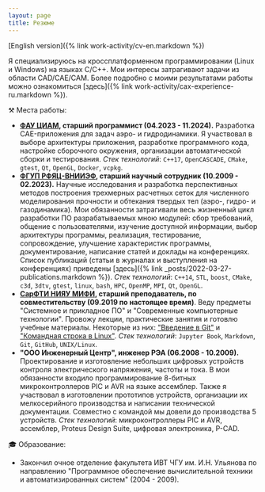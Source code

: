```yaml
---
layout: page
title: Резюме
---
```


[English version]({% link work-activity/cv-en.markdown %})

Я специализируюсь на кроссплатформенном программировании (Linux и Windows) на языках C/C++.
Мои интересы затрагивают задачи из области CAD/CAE/CAM.
Более подробно с моими результатами работы можно ознакомиться [здесь]({% link work-activity/cax-experience-ru.markdown %}).

&#9874; Места работы:
* **[ФАУ ЦИАМ](https://ciam.ru), старший программист (04.2023 - 11.2024).**
  Разработка CAE-приложения для задач аэро- и гидродинамики.
  Я участвовал в выборе архитектуры приложения, разработке программного кода, настройке сборочного окружения, организации автоматической сборки и тестирования.
  *Стек технологий*: `C++17`, `OpenCASCADE`, `CMake`, `gtest`, `Qt`, `OpenGL`, `Docker`, `vcpkg`.
* **[ФГУП РФЯЦ-ВНИИЭФ](https://www.vniief.ru), старший научный сотрудник (10.2009 - 02.2023).** 
  Научные исследования и разработка перспективных методов построения трехмерных расчетных сеток для численного моделирования прочности и обтекания твердых тел (аэро-, гидро- и газодинамика).
  Мои обязанности затрагивали весь жизненный цикл разработки ПО разрабатываемых мною модулей: сбор требований, общение с пользователями, изучение доступной информации, выбор архитектуры программы, реализация, тестирование, сопровождение, улучшение характеристик программы, документирование, написание статей и доклады на конференциях.
  Список публикаций (статьи в журналах и выступления на конференциях) приведены [здесь]({% link _posts/2022-03-27-publications.markdown %}).
  *Стек технологий*: `C++14`, `STL`, `boost`, `CMake`, `c3d`, `3dtv`, `gtest`, `linux`, `bash`, `HPC`, `OpenMP`, `MPI`, `Qt`, `OpenGL`.
* **[СарФТИ НИЯУ МИФИ](https://sarfti.ru), старший преподаватель, по совместительству (09.2019 по настоящее время)**.
  Веду предметы "Системное и прикладное ПО" и "Современные компьютерные технологии".
  Провожу лекции, практические занятия и готовлю учебные материалы.
  Некоторые из них: ["Введение в Git"](https://wolodyx.github.io/git-intro) и ["Командная строка в Linux"](https://wolodyx.github.io/unixshell).
  *Стек технологий*: `Jupyter Book`, `Markdown`, `Git`, `GitHub`, `UNIX/Linux`.
* **"ООО Инженерный Центр", инженер РЭА (06.2008 - 10.2009).**
  Проектирование и изготовление небольших цифровых устройств контроля электрического напряжения, частоты и тока.
  В мои обязанности входило программирование 8-битных микроконтроллеров PIC и AVR на языке ассемблер.
  Также я участвовал в изготовлении прототипов устройств, организации их мелкосерийного производства и написании технической документации.
  Совместно с командой мы довели до производства 5 устройств.
  *Стек технологий*: микроконтроллеры PIC и AVR, ассемблер, Proteus Design Suite, цифровая электроника, P-CAD.

&#127891; Образование:
* Закончил очное отделение факультета ИВТ ЧГУ им. И.Н. Ульянова по направлению "Программное обеспечение вычислительной техники и автоматизированных систем" (2004 - 2009).
